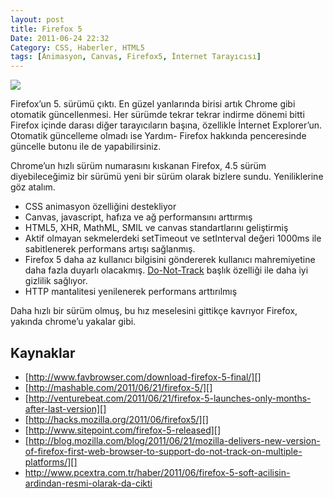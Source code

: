 ```yaml
---
layout: post
title: Firefox 5
Date: 2011-06-24 22:32
Category: CSS, Haberler, HTML5
tags: [Animasyon, Canvas, Firefox5, İnternet Tarayıcısı]
---
```


![][100]

Firefox’un 5. sürümü çıktı. En güzel yanlarında birisi artık Chrome gibi
otomatik güncellenmesi. Her sürümde tekrar tekrar indirme dönemi bitti
Firefox içinde darası diğer tarayıcıların başına, özellikle İnternet
Explorer’un. Otomatik güncelleme olmadı ise Yardım- Firefox hakkında
penceresinde güncelle butonu ile de yapabilirsiniz.

Chrome’un hızlı sürüm numarasını kıskanan Firefox, 4.5 sürüm
diyebileceğimiz bir sürümü yeni bir sürüm olarak bizlere sundu.
Yeniliklerine göz atalım.

-   CSS animasyon özelliğini destekliyor
-   Canvas, javascript, hafıza ve ağ performansını arttırmış
-   HTML5, XHR, MathML, SMIL ve canvas standartlarını geliştirmiş
-   Aktif olmayan sekmelerdeki setTimeout ve setInterval değeri 1000ms
    ile sabitlenerek performans artışı sağlanmış.
-   Firefox 5 daha az kullanıcı bilgisini göndererek kullanıcı
    mahremiyetine daha fazla duyarlı olacakmış. [Do-Not-Track][] başlık
    özelliği ile daha iyi gizlilik sağlıyor.
-   HTTP mantalitesi yenilenerek performans arttırılmış

Daha hızlı bir sürüm olmuş, bu hız meselesini gittikçe kavrıyor Firefox,
yakında chrome’u yakalar gibi.

## Kaynaklar

-   [http://www.favbrowser.com/download-firefox-5-final/][]
-   [http://mashable.com/2011/06/21/firefox-5/][]
-   [http://venturebeat.com/2011/06/21/firefox-5-launches-only-months-after-last-version][]
-   [http://hacks.mozilla.org/2011/06/firefox5/][]
-   [http://www.sitepoint.com/firefox-5-released][]
-   [http://blog.mozilla.com/blog/2011/06/21/mozilla-delivers-new-version-of-firefox-first-web-browser-to-support-do-not-track-on-multiple-platforms/][]
-   http://www.pcextra.com.tr/haber/2011/06/firefox-5-soft-acilisin-ardindan-resmi-olarak-da-cikti


  [100]: https://lh3.googleusercontent.com/0KGdo91EbqVVj2ACLUdabl8n_Urg_KJkrCugKVFepl2-4OamvuGO3AvMEd99IugQiY4HjCR8UM9BYAz-DLFdXg-nk-0B6JXQiSUL26Xz7_YB45OxbWg
  [Do-Not-Track]: http://mashable.com/follow/topics/do-not-track/
  [http://www.favbrowser.com/download-firefox-5-final/]: http://www.favbrowser.com/download-firefox-5-final/
  [http://mashable.com/2011/06/21/firefox-5/]: http://mashable.com/2011/06/21/firefox-5/
  [http://venturebeat.com/2011/06/21/firefox-5-launches-only-months-after-last-version]: http://venturebeat.com/2011/06/21/firefox-5-launches-only-months-after-last-version
  [http://hacks.mozilla.org/2011/06/firefox5/]: http://hacks.mozilla.org/2011/06/firefox5/
  [http://www.sitepoint.com/firefox-5-released]: http://www.sitepoint.com/firefox-5-released
  [http://blog.mozilla.com/blog/2011/06/21/mozilla-delivers-new-version-of-firefox-first-web-browser-to-support-do-not-track-on-multiple-platforms/]: http://blog.mozilla.com/blog/2011/06/21/mozilla-delivers-new-version-of-firefox-first-web-browser-to-support-do-not-track-on-multiple-platforms/